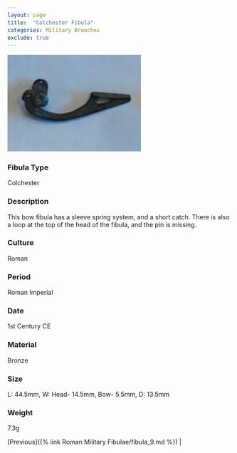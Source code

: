 ```yaml
---
layout: page
title:  "Colchester Fibula"
categories: Military Brooches
exclude: true
---
```


<img src="fibula/colchester.jpg" alt="photo" width= "300px">

### Fibula Type
Colchester
### Description
 This bow fibula has a sleeve spring system, and a short catch. There is also a loop at the top of the head of the fibula, and the pin is missing.
### Culture
Roman
### Period
 Roman Imperial
### Date
1st Century CE
### Material
 Bronze
### Size
L: 44.5mm, W: Head- 14.5mm, Bow- 5.5mm, D: 13.5mm
### Weight
 7.3g


[Previous]({% link Roman Military Fibulae/fibula_9.md %}) |
